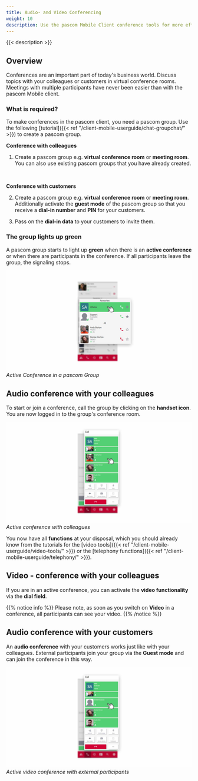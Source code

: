 ```yaml
---
title: Audio- and Video Conferencing
weight: 10
description: Use the pascom Mobile Client conference tools for more effective collaboration with your colleagues and customers
---
```

 
{{< description >}}


## Overview

Conferences are an important part of today's business world. Discuss topics with your colleagues or customers in virtual conference rooms. Meetings with multiple participants have never been easier than with the pascom Mobile client. 

### What is required?

To make conferences in the pascom client, you need a pascom group. Use the following [tutorial]({{< ref "/client-mobile-userguide/chat-groupchat/" >}}) to create a pascom group.

**Conference with colleagues**

1. Create a pascom group e.g. **virtual conference room** or **meeting room**. You can also use existing pascom groups that you have already created.   
<br />

**Conference with customers**

2. Create a pascom group e.g. **virtual conference room** or **meeting room**. Additionally activate the **guest mode** of the pascom group so that you receive a **dial-in number** and **PIN** for your customers. 

3. Pass on the **dial-in data** to your customers to invite them.

### The group lights up green

A pascom group starts to light up **green** when there is an **active conference** or when there are participants in the conference. If all participants leave the group, the signaling stops.

![Active Conference in a pascom Group](active_conference.en.jpg)
*Active Conference in a pascom Group*
</br>

## Audio conference with your colleagues

To start or join a conference, call the group by clicking on the **handset icon**. You are now logged in to the group's conference room.


![Active conference with colleagues](active_conference_intern.en.jpg)
*Active conference with colleagues*
</br>

You now have all **functions** at your disposal, which you should already know from the tutorials for the [video tools]({{< ref "/client-mobile-userguide/video-tools/" >}}) or the [telephony functions]({{< ref "/client-mobile-userguide/telephony/" >}}). 

## Video - conference with your colleagues

If you are in an active conference, you can activate the **video functionality** via the **dial field**. 

{{% notice info %}}
Please note, as soon as you switch on **Video** in a conference, all participants can see your video.
{{% /notice %}}

## Audio conference with your customers

An **audio conference** with your customers works just like with your colleagues. External participants join your group via the **Guest mode** and can join the conference in this way. 

![Active video conference with external participants](active_conference_extern.en.jpg)
*Active video conference with external participants*
</br>


